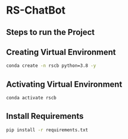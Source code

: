 # RS-ChatBot

## Steps to run the Project

## Creating Virtual Environment
```bash
conda create -n rscb python=3.8 -y
```

## Activating Virtual Environment
```bash
conda activate rscb
```

## Install Requirements
```bash
pip install -r requirements.txt
```
